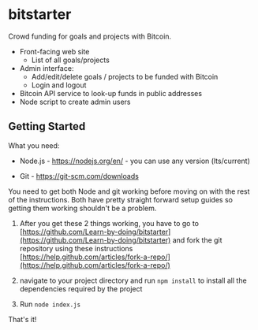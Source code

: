# bitstarter

Crowd funding for goals and projects with Bitcoin.

* Front-facing web site
  * List of all goals/projects
* Admin interface:
  * Add/edit/delete goals / projects to be funded with Bitcoin
  * Login and logout
* Bitcoin API service to look-up funds in public addresses
* Node script to create admin users

## Getting Started

What you need:

* Node.js - https://nodejs.org/en/ - you can use any version (lts/current)

* Git - https://git-scm.com/downloads 

You need to get both Node and git working before moving on with the rest of the instructions.
Both have pretty straight forward setup guides so getting them working shouldn't be a problem.

1. After you get these 2 things working, you have to go to [https://github.com/Learn-by-doing/bitstarter](https://github.com/Learn-by-doing/bitstarter) and fork the git repository using these instructions [https://help.github.com/articles/fork-a-repo/](https://help.github.com/articles/fork-a-repo/)

2. navigate to your project directory and run ```npm install``` to install all the dependencies required by the project

3. Run ```node index.js```

That's it!